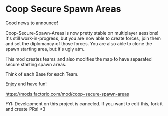 # Coop Secure Spawn Areas

Good news to announce!

Coop-Secure-Spawn-Areas is now pretty stable on multiplayer sessions! It's still work-in-progress, but you are now able to create forces, join them and set the diplomancy of those forces.
You are also able to clone the spawn starting area, but it's ugly atm.

This mod creates teams and also modifies the map to have separated secure starting spawn areas.

Think of each Base for each Team.

Enjoy and have fun!

https://mods.factorio.com/mod/coop-secure-spawn-areas

FYI: Development on this project is canceled. If you want to edit this, fork it and create PRs! <3
